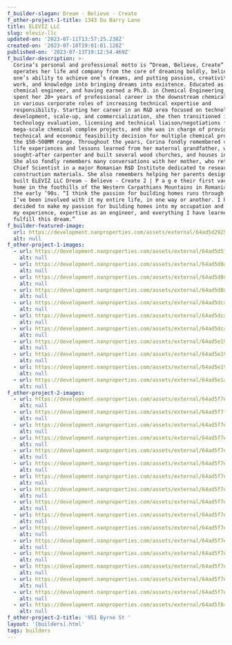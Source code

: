 ```yaml
---
f_builder-slogan: Dream - Believe - Create
f_other-project-1-title: 1343 Du Barry Lane
title: ELEVIZ LLC
slug: eleviz-llc
updated-on: '2023-07-11T13:57:25.238Z'
created-on: '2023-07-10T19:01:01.128Z'
published-on: '2023-07-13T19:12:54.469Z'
f_builder-description: >-
  Corina’s personal and professional motto is “Dream, Believe, Create”. She
  operates her life and company from the core of dreaming boldly, believing in
  one’s ability to achieve one’s dreams, and putting passion, creativity, hard
  work, and knowledge into bringing dreams into existence. Educated as a
  chemical engineer, and having earned a Ph.D. in Chemical Engineering, Corina
  spent her 20+ years of professional career in the downstream chemical industry
  in various corporate roles of increasing technical expertise and
  responsibility. Starting her career in an R&D area focused on technology
  development, scale-up, and commercialization, she then transitioned into
  technology evaluation, licensing and technical liaison/negotiations for
  mega-scale chemical complex projects, and she was in charge of providing the
  technical and economic feasibility decision for multiple chemical processes in
  the $50-500MM range. Throughout the years, Corina fondly remembered various
  life experiences and lessons learned from her maternal grandfather, who was a
  sought-after carpenter and built several wood churches, and houses in Romania.
  She also fondly remembers many conversations with her mother, who retired as a
  Chief Scientist in a major Romanian R$D Institute dedicated to researching new
  construction materials. She also remembers helping her parents design and
  built ELEVIZ LLC Dream - Believe - Create 2 | P a g e their first vacation
  home in the foothills of the Western Carpathians Mountains in Romania, back in
  the early ‘90s. “I think the passion for building homes runs through my veins,
  I’ve been involved with it my entire life, in one way or another. I have now
  decided to make my passion for building homes into my occupation and utilize
  my experience, expertise as an engineer, and everything I have learned to
  fulfill this dream.” 
f_builder-featured-image:
  url: https://development.nanproperties.com/assets/external/64ad5d29251e637b3f3afece_featured20image.jpeg
  alt: null
f_other-project-1-images:
  - url: https://development.nanproperties.com/assets/external/64ad5d57b5f31b531b3d416a_134320duberry.jpeg
    alt: null
  - url: https://development.nanproperties.com/assets/external/64ad5d8dbf92be38d7714305_img-21.jpeg
    alt: null
  - url: https://development.nanproperties.com/assets/external/64ad5d8d23f65009ccf38ae0_dube.jpeg
    alt: null
  - url: https://development.nanproperties.com/assets/external/64ad5d8de750561321cd2589_dub.jpeg
    alt: null
  - url: https://development.nanproperties.com/assets/external/64ad5dcae750561321cd50fa_kilhdbfc.jpeg
    alt: null
  - url: https://development.nanproperties.com/assets/external/64ad5dcae750561321cd510c_office.jpeg
    alt: null
  - url: https://development.nanproperties.com/assets/external/64ad5dcae750561321cd50eb_lr.jpeg
    alt: null
  - url: https://development.nanproperties.com/assets/external/64ad5e196d27119ca2610282_vlanvjf.jpeg
    alt: null
  - url: https://development.nanproperties.com/assets/external/64ad5e194fde4468bbf3f9c2_duinfrdv.jpeg
    alt: null
  - url: https://development.nanproperties.com/assets/external/64ad5e19db501ad5dac4a75d_duberyy.jpeg
    alt: null
  - url: https://development.nanproperties.com/assets/external/64ad5e1aff49a85bfb35c8e3_duberyyy.jpeg
    alt: null
f_other-project-2-images:
  - url: https://development.nanproperties.com/assets/external/64ad5f7ebe1df5d46ba94d9d_by17.jpeg
    alt: null
  - url: https://development.nanproperties.com/assets/external/64ad5f7f85c622c63b1faf92_bye14.jpeg
    alt: null
  - url: https://development.nanproperties.com/assets/external/64ad5f7ed74561e789f19dfa_by13.jpeg
    alt: null
  - url: https://development.nanproperties.com/assets/external/64ad5f7ebe1df5d46ba94d8e_byn12.jpeg
    alt: null
  - url: https://development.nanproperties.com/assets/external/64ad5f7ee77dee008f97544b_by12.jpeg
    alt: null
  - url: https://development.nanproperties.com/assets/external/64ad5f7e7ca57b49e26a0672_by11.jpeg
    alt: null
  - url: https://development.nanproperties.com/assets/external/64ad5f7ec2f2b17282e28468_nyrne10.jpeg
    alt: null
  - url: https://development.nanproperties.com/assets/external/64ad5f7ec2f2b17282e28448_byn9.jpeg
    alt: null
  - url: https://development.nanproperties.com/assets/external/64ad5f7ef078ec94d6556f9c_bun8.jpeg
    alt: null
  - url: https://development.nanproperties.com/assets/external/64ad5f7ee77dee008f97543c_byrn7.jpeg
    alt: null
  - url: https://development.nanproperties.com/assets/external/64ad5f7e585923fae3a8d903_byen6.jpeg
    alt: null
  - url: https://development.nanproperties.com/assets/external/64ad5f7ed74561e789f19e1f_byrne5.jpeg
    alt: null
  - url: https://development.nanproperties.com/assets/external/64ad5f7e585923fae3a8d8e1_byrne204.jpeg
    alt: null
  - url: https://development.nanproperties.com/assets/external/64ad5f7e0881a860ba06088b_byrne203.jpeg
    alt: null
  - url: https://development.nanproperties.com/assets/external/64ad5f7ee77dee008f97545a_byrne202.jpeg
    alt: null
  - url: https://development.nanproperties.com/assets/external/64ad5f7e585923fae3a8d8c1_byrne201.jpeg
    alt: null
  - url: https://development.nanproperties.com/assets/external/64ad5f84ff08de38f942a9bc_byrne.jpeg
    alt: null
f_other-project-2-title: '951 Byrne St '
layout: '[builders].html'
tags: builders
---
```



